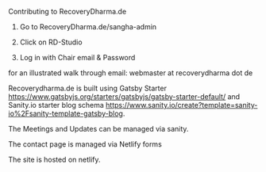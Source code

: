 Contributing to  RecoveryDharma.de

1.	Go to RecoveryDharma.de/sangha-admin

2.	Click on RD-Studio 

3. Log in with Chair email & Password 

for an illustrated walk through email: webmaster at recoverydharma dot de

Recoverydharma.de is built using Gatsby Starter https://www.gatsbyjs.org/starters/gatsbyjs/gatsby-starter-default/ and Sanity.io starter blog schema https://www.sanity.io/create?template=sanity-io%2Fsanity-template-gatsby-blog.

The Meetings and Updates can be managed via sanity. 

The contact page is managed via Netlify forms

The site is hosted on netlify.
